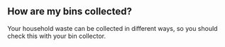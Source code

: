 ##  How are my bins collected?

Your household waste can be collected in different ways, so you should check
this with your bin collector.
